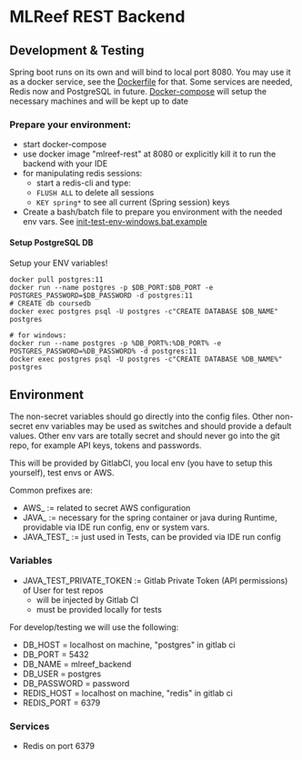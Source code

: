 # MLReef REST Backend


## Development & Testing

Spring boot runs on its own and will bind to local port 8080. You may use it as a docker service, 
see the [Dockerfile](Dockerfile) for that.
Some services are needed, Redis now and PostgreSQL in future. [Docker-compose](docker-compose.yml) will setup the necessary machines 
and will be kept up to date

### Prepare your environment:

* start docker-compose
* use docker image "mlreef-rest" at 8080 or explicitly kill it to run the backend with your IDE
* for manipulating redis sessions:
  * start a redis-cli and type:
  * ```FLUSH ALL``` to delete all sessions
  * ```KEY spring*``` to see all current (Spring session) keys 
* Create a bash/batch file to prepare you environment with the needed env vars. See [init-test-env-windows.bat.example](init-test-env-windows.bat.example)

####  Setup PostgreSQL DB 

Setup your ENV variables!

```
docker pull postgres:11
docker run --name postgres -p $DB_PORT:$DB_PORT -e POSTGRES_PASSWORD=$DB_PASSWORD -d postgres:11
# CREATE db coursedb
docker exec postgres psql -U postgres -c"CREATE DATABASE $DB_NAME" postgres
```

```
# for windows: 
docker run --name postgres -p %DB_PORT%:%DB_PORT% -e POSTGRES_PASSWORD=%DB_PASSWORD% -d postgres:11
docker exec postgres psql -U postgres -c"CREATE DATABASE %DB_NAME%" postgres
```
## Environment

The non-secret variables should go directly into the config files. Other non-secret env variables may be used as switches and should provide a default values.
Other env vars are totally secret and should never go into the git repo, for example API keys, tokens and passwords.

This will be provided by GitlabCI, you local env (you have to setup this yourself), test envs or AWS.

Common prefixes are:
* AWS_ := related to secret AWS configuration
* JAVA_ := necessary for the spring container or java during Runtime, providable via IDE run config, env or system vars.
* JAVA_TEST_ := just used in Tests, can be provided via IDE run config

### Variables

* JAVA_TEST_PRIVATE_TOKEN := Gitlab Private Token (API permissions) of User for test repos
  * will be injected by Gitlab CI
  * must be provided locally for tests

For develop/testing we will use the following:
* DB_HOST = localhost on machine, "postgres" in gitlab ci
* DB_PORT = 5432
* DB_NAME = mlreef_backend
* DB_USER = postgres
* DB_PASSWORD = password
* REDIS_HOST = localhost on machine, "redis" in gitlab ci
* REDIS_PORT = 6379
  
### Services

* Redis on port 6379
